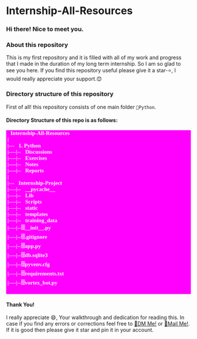# Internship-All-Resources

### Hi there! Nice to meet you.

### About this repository
This is my first repository and it is filled with all of my work and progress that I made in the duration of my long term internship. So I am so glad to see you here. If you find this repository useful please give it a star-⭐, I would really appreciate your support.😊

### Directory structure of this repository
First of all! this repository consists of one main folder `📁Python`.

#### Directory Structure of this repo is as follows:
<pre pre style="font-family: 'Consolas'; font-size: 15px; font-weight: bolder;background-color: magenta; color: white;">
📁Internship-All-Resources
 |
 |---📁1. Python
 |----|--📁Discussions
 |----|--📁Exercises
 |----|--📁Notes
 |----|--📁Reports
 |
 |---📁Internship-Project
 |----|--📁__pycache__
 |----|--📁Lib
 |----|--📁Scripts
 |----|--📁static
 |----|--📁templates
 |----|--📁training_data
 |----|--🗄️__init__.py
 |----|--🗄️.gitignore
 |----|--🗄️app.py
 |----|--🗄️db.sqlite3 
 |----|--🗄️pyvenv.cfg 
 |----|--🗄️requirements.txt 
 |----|--🗄️vortex_bot.py

</pre>


#### Thank You!
I really appreciate 😄, Your walkthrough and dedication for reading this. In case if you find any errors or corrections feel free to [💬DM Me!](https://instagram.com/devamanikanta_sala) or [📧Mail Me!](mailto:devamanikantasala@outlook.com). If it is good then please give it star and pin it in your account.